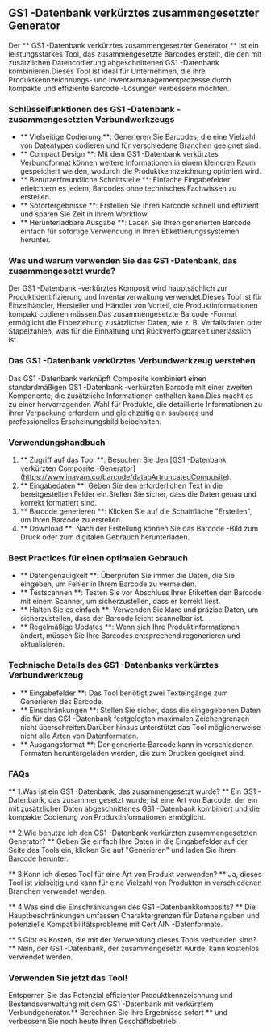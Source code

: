 ## GS1 -Datenbank verkürztes zusammengesetzter Generator

Der ** GS1 -Datenbank verkürztes zusammengesetzter Generator ** ist ein leistungsstarkes Tool, das zusammengesetzte Barcodes erstellt, die den mit zusätzlichen Datencodierung abgeschnittenen GS1 -Datenbank kombinieren.Dieses Tool ist ideal für Unternehmen, die ihre Produktkennzeichnungs- und Inventarmanagementprozesse durch kompakte und effiziente Barcode -Lösungen verbessern möchten.

### Schlüsselfunktionen des GS1 -Datenbank -zusammengesetzten Verbundwerkzeugs

- ** Vielseitige Codierung **: Generieren Sie Barcodes, die eine Vielzahl von Datentypen codieren und für verschiedene Branchen geeignet sind.
- ** Compact Design **: Mit dem GS1 -Datenbank verkürztes Verbundformat können weitere Informationen in einem kleineren Raum gespeichert werden, wodurch die Produktkennzeichnung optimiert wird.
- ** Benutzerfreundliche Schnittstelle **: Einfache Eingabefelder erleichtern es jedem, Barcodes ohne technisches Fachwissen zu erstellen.
- ** Sofortergebnisse **: Erstellen Sie Ihren Barcode schnell und effizient und sparen Sie Zeit in Ihrem Workflow.
- ** Herunterladbare Ausgabe **: Laden Sie Ihren generierten Barcode einfach für sofortige Verwendung in Ihren Etikettierungssystemen herunter.

### Was und warum verwenden Sie das GS1 -Datenbank, das zusammengesetzt wurde?

Der GS1 -Datenbank -verkürztes Komposit wird hauptsächlich zur Produktidentifizierung und Inventarverwaltung verwendet.Dieses Tool ist für Einzelhändler, Hersteller und Händler von Vorteil, die Produktinformationen kompakt codieren müssen.Das zusammengesetzte Barcode -Format ermöglicht die Einbeziehung zusätzlicher Daten, wie z. B. Verfallsdaten oder Stapelzahlen, was für die Einhaltung und Rückverfolgbarkeit unerlässlich ist.

### Das GS1 -Datenbank verkürztes Verbundwerkzeug verstehen

Das GS1 -Datenbank verknüpft Composite kombiniert einen standardmäßigen GS1 -Datenbank -verkürzten Barcode mit einer zweiten Komponente, die zusätzliche Informationen enthalten kann.Dies macht es zu einer hervorragenden Wahl für Produkte, die detaillierte Informationen zu ihrer Verpackung erfordern und gleichzeitig ein sauberes und professionelles Erscheinungsbild beibehalten.

### Verwendungshandbuch

1. ** Zugriff auf das Tool **: Besuchen Sie den [GS1 -Datenbank verkürzten Composite -Generator] (https://www.inayam.co/barcode/databArtruncatedComposite).
2. ** Eingabedaten **: Geben Sie den erforderlichen Text in die bereitgestellten Felder ein.Stellen Sie sicher, dass die Daten genau und korrekt formatiert sind.
3. ** Barcode generieren **: Klicken Sie auf die Schaltfläche "Erstellen", um Ihren Barcode zu erstellen.
4. ** Download **: Nach der Erstellung können Sie das Barcode -Bild zum Druck oder zum digitalen Gebrauch herunterladen.

### Best Practices für einen optimalen Gebrauch

- ** Datengenauigkeit **: Überprüfen Sie immer die Daten, die Sie eingeben, um Fehler in Ihrem Barcode zu vermeiden.
- ** Testscannen **: Testen Sie vor Abschluss Ihrer Etiketten den Barcode mit einem Scanner, um sicherzustellen, dass er korrekt liest.
- ** Halten Sie es einfach **: Verwenden Sie klare und präzise Daten, um sicherzustellen, dass der Barcode leicht scannelbar ist.
- ** Regelmäßige Updates **: Wenn sich Ihre Produktinformationen ändert, müssen Sie Ihre Barcodes entsprechend regenerieren und aktualisieren.

### Technische Details des GS1 -Datenbanks verkürztes Verbundwerkzeug

- ** Eingabefelder **: Das Tool benötigt zwei Texteingänge zum Generieren des Barcode.
- ** Einschränkungen **: Stellen Sie sicher, dass die eingegebenen Daten die für das GS1 -Datenbank festgelegten maximalen Zeichengrenzen nicht überschreiten.Darüber hinaus unterstützt das Tool möglicherweise nicht alle Arten von Datenformaten.
- ** Ausgangsformat **: Der generierte Barcode kann in verschiedenen Formaten heruntergeladen werden, die zum Drucken geeignet sind.

### FAQs

** 1.Was ist ein GS1 -Datenbank, das zusammengesetzt wurde? **
Ein GS1 -Datenbank, das zusammengesetzt wurde, ist eine Art von Barcode, der ein mit zusätzlicher Daten abgeschnittenes GS1 -Datenbank kombiniert und die kompakte Codierung von Produktinformationen ermöglicht.

** 2.Wie benutze ich den GS1 -Datenbank verkürzten zusammengesetzten Generator? **
Geben Sie einfach Ihre Daten in die Eingabefelder auf der Seite des Tools ein, klicken Sie auf "Generieren" und laden Sie Ihren Barcode herunter.

** 3.Kann ich dieses Tool für eine Art von Produkt verwenden? **
Ja, dieses Tool ist vielseitig und kann für eine Vielzahl von Produkten in verschiedenen Branchen verwendet werden.

** 4.Was sind die Einschränkungen des GS1 -Datenbankkomposits? **
Die Hauptbeschränkungen umfassen Charaktergrenzen für Dateneingaben und potenzielle Kompatibilitätsprobleme mit Cert AIN -Datenformate.

** 5.Gibt es Kosten, die mit der Verwendung dieses Tools verbunden sind? **
Nein, der GS1 -Datenbank, der zusammengesetzt wurde, kann kostenlos verwendet werden.

### Verwenden Sie jetzt das Tool!

Entsperren Sie das Potenzial effizienter Produktkennzeichnung und Bestandsverwaltung mit dem GS1 -Datenbank mit verkürztem Verbundgenerator.** Berechnen Sie Ihre Ergebnisse sofort ** und verbessern Sie noch heute Ihren Geschäftsbetrieb!